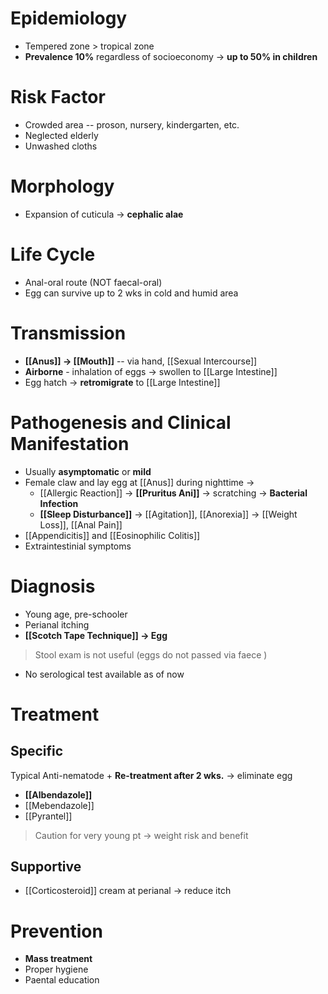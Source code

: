 # Epidemiology
- Tempered zone > tropical zone
- **Prevalence 10%** regardless of socioeconomy -> **up to 50% in children**

# Risk Factor
- Crowded area -- proson, nursery, kindergarten, etc.
- Neglected elderly
- Unwashed cloths

# Morphology
- Expansion of cuticula -> **cephalic alae**

# Life Cycle
- Anal-oral route (NOT faecal-oral)
- Egg can survive up to 2 wks in cold and humid area

# Transmission
- **[[Anus]] -> [[Mouth]]** -- via hand, [[Sexual Intercourse]]
- **Airborne** - inhalation of eggs -> swollen to [[Large Intestine]]
- Egg hatch -> **retromigrate** to [[Large Intestine]]

# Pathogenesis and Clinical Manifestation
- Usually **asymptomatic** or **mild**
- Female claw and lay egg at [[Anus]] during nighttime ->
	- [[Allergic Reaction]] -> **[[Pruritus Ani]]** -> scratching -> **Bacterial Infection**
	- **[[Sleep Disturbance]]** -> [[Agitation]], [[Anorexia]] -> [[Weight Loss]], [[Anal Pain]]
- [[Appendicitis]] and [[Eosinophilic Colitis]]
- Extraintestinial symptoms

# Diagnosis
- Young age, pre-schooler
- Perianal itching
- **[[Scotch Tape Technique]] -> Egg**
> Stool exam is not useful (eggs do not passed via faece )
- No serological test available as of now

# Treatment
## Specific
Typical Anti-nematode + **Re-treatment after 2 wks.** -> eliminate egg
- **[[Albendazole]]**
- [[Mebendazole]]
- [[Pyrantel]]
> Caution for very young pt -> weight risk and benefit

## Supportive
- [[Corticosteroid]] cream at perianal -> reduce itch

# Prevention
- **Mass treatment**
- Proper hygiene
- Paental education